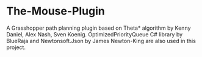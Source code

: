 # The-Mouse-Plugin
A Grasshopper path planning plugin based on Theta* algorithm by Kenny Daniel, Alex Nash, Sven Koenig. OptimizedPriorityQueue C# library by BlueRaja and Newtonsoft.Json by James Newton-King are also used in this project.

